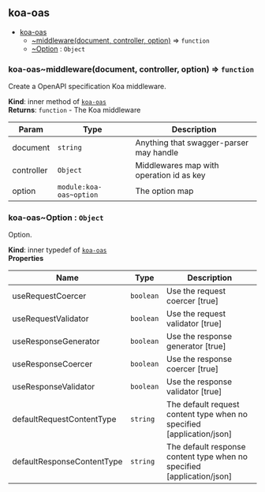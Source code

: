 <a name="module_koa-oas"></a>

## koa-oas

* [koa-oas](#module_koa-oas)
    * [~middleware(document, controller, option)](#module_koa-oas..middleware) ⇒ <code>function</code>
    * [~Option](#module_koa-oas..Option) : <code>Object</code>

<a name="module_koa-oas..middleware"></a>

### koa-oas~middleware(document, controller, option) ⇒ <code>function</code>
Create a OpenAPI specification Koa middleware.

**Kind**: inner method of [<code>koa-oas</code>](#module_koa-oas)  
**Returns**: <code>function</code> - The Koa middleware  

| Param | Type | Description |
| --- | --- | --- |
| document | <code>string</code> | Anything that swagger-parser may handle |
| controller | <code>Object</code> | Middlewares map with operation id as key |
| option | <code>module:koa-oas~option</code> | The option map |

<a name="module_koa-oas..Option"></a>

### koa-oas~Option : <code>Object</code>
Option.

**Kind**: inner typedef of [<code>koa-oas</code>](#module_koa-oas)  
**Properties**

| Name | Type | Description |
| --- | --- | --- |
| useRequestCoercer | <code>boolean</code> | Use the request coercer [true] |
| useRequestValidator | <code>boolean</code> | Use the request validator [true] |
| useResponseGenerator | <code>boolean</code> | Use the response generator [true] |
| useResponseCoercer | <code>boolean</code> | Use the response coercer [true] |
| useResponseValidator | <code>boolean</code> | Use the response validator [true] |
| defaultRequestContentType | <code>string</code> | The default request content type when no specified [application/json] |
| defaultResponseContentType | <code>string</code> | The default response content type when no specified [application/json] |

